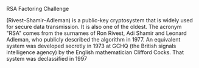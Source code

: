RSA Factoring Challenge

(Rivest–Shamir–Adleman) is a public-key cryptosystem that is widely used for secure data
transmission. It is also one of the oldest. The acronym "RSA" comes from the surnames of
Ron Rivest, Adi Shamir and Leonard Adleman, who publicly described the algorithm in 1977.
An equivalent system was developed secretly in 1973 at GCHQ (the British signals intelligence
agency) by the English mathematician Clifford Cocks. That system was declassified in 1997
